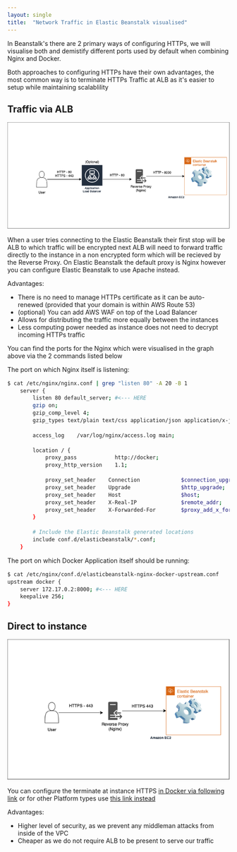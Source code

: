 ```yaml
---
layout: single
title:  "Network Traffic in Elastic Beanstalk visualised"
---
```


In Beanstalk's there are 2 primary ways of configuring HTTPs, we will visualise both and demistify different ports used by default when combining Nginx and Docker.

Both approaches to configuring HTTPs have their own advantages, the most common way is to terminate HTTPs Traffic at ALB as it's easier to setup while maintaining scalablility

## Traffic via ALB
![Preview](./../assets/img/elastic-beanstalk-traffic-to-alb.png)

When a user tries connecting to the Elastic Beanstalk their first stop will be ALB to which traffic will be encrypted next ALB will need to forward traffic directly to the instance in a non encrypted form which will be recieved by the Reverse Proxy. On Elastic Beanstalk the default proxy is Nginx however you can configure Elastic Beanstalk to use Apache instead.

Advantages:
- There is no need to manage HTTPs certificate as it can be auto-renewed (provided that your domain is within AWS Route 53)
- (optional) You can add AWS WAF on top of the Load Balancer
- Allows for distributing the traffic more equally between the instances
- Less computing power needed as instance does not need to decrypt incoming HTTPs traffic

You can find the ports for the Nginx which were visualised in the graph above via the 2 commands listed below


The port on which Nginx itself is listening:
```bash
$ cat /etc/nginx/nginx.conf | grep "listen 80" -A 20 -B 1
    server {
        listen 80 default_server; #<--- HERE
        gzip on;
        gzip_comp_level 4;
        gzip_types text/plain text/css application/json application/x-javascript text/xml application/xml application/xml+rss text/javascript;

        access_log    /var/log/nginx/access.log main;

        location / {
            proxy_pass            http://docker;
            proxy_http_version    1.1;

            proxy_set_header    Connection             $connection_upgrade;
            proxy_set_header    Upgrade                $http_upgrade;
            proxy_set_header    Host                   $host;
            proxy_set_header    X-Real-IP              $remote_addr;
            proxy_set_header    X-Forwarded-For        $proxy_add_x_forwarded_for;
        }

        # Include the Elastic Beanstalk generated locations
        include conf.d/elasticbeanstalk/*.conf;
    }
```

The port on which Docker Application itself should be running:
```bash
$ cat /etc/nginx/conf.d/elasticbeanstalk-nginx-docker-upstream.conf 
upstream docker {
    server 172.17.0.2:8000; #<--- HERE
    keepalive 256;
}
```

## Direct to instance

![Preview](./../assets/img/elastic-beanstalk-traffic-to-instance.png)

You can configure the terminate at instance HTTPS [in Docker via following link](https://docs.aws.amazon.com/elasticbeanstalk/latest/dg/https-singleinstance-docker.html) or for other Platform types use [this link instead](https://docs.aws.amazon.com/elasticbeanstalk/latest/dg/https-singleinstance-docker.html)

Advantages:
- Higher level of security, as we prevent any middleman attacks from inside of the VPC
- Cheaper as we do not require ALB to be present to serve our traffic
